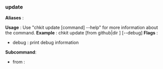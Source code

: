 
### update

**Aliases**   :
  
**Usage**     :
 Use "chkit update [command] --help" for more information about the command.
**Example**   :
  chkit update [from github|dir <path>] [--debug]
**Flags**     :
  + debug  : print debug information
  
**Subcommand**:
  + from : 
  
